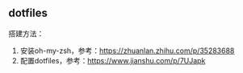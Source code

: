 ## dotfiles

搭建方法：
1. 安装oh-my-zsh，参考：https://zhuanlan.zhihu.com/p/35283688
2. 配置dotfiles，参考：https://www.jianshu.com/p/7UJapk
